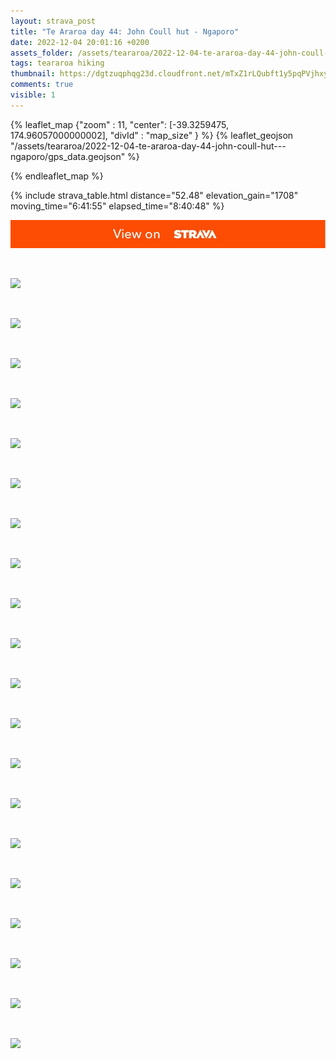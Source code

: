 ```yaml
---
layout: strava_post
title: "Te Araroa day 44: John Coull hut - Ngaporo"
date: 2022-12-04 20:01:16 +0200
assets_folder: /assets/teararoa/2022-12-04-te-araroa-day-44-john-coull-hut---ngaporo
tags: teararoa hiking
thumbnail: https://dgtzuqphqg23d.cloudfront.net/mTxZ1rLQubft1y5pqPVjhxyg6mMU-hVHXLTuPjATKt8-1024x768.jpg
comments: true
visible: 1
---
```



{% leaflet_map {"zoom" : 11,
                  "center": [-39.3259475, 174.96057000000002],
                 "divId" : "map_size" } %}
    {% leaflet_geojson "/assets/teararoa/2022-12-04-te-araroa-day-44-john-coull-hut---ngaporo/gps_data.geojson" %}

{% endleaflet_map %}





{% include strava_table.html distance="52.48" elevation_gain="1708" moving_time="6:41:55" elapsed_time="8:40:48" %}

[![](/assets/strava.jpg)](https://www.strava.com/activities/8221888773)


<br />

![](https://dgtzuqphqg23d.cloudfront.net/mTxZ1rLQubft1y5pqPVjhxyg6mMU-hVHXLTuPjATKt8-1024x768.jpg)


<br />

![](https://dgtzuqphqg23d.cloudfront.net/uv6mEcMQa0jji9uaPUvVn_SoBN8HTvZhETw7oux8AzI-1024x768.jpg)


<br />

![](https://dgtzuqphqg23d.cloudfront.net/ckWKvHUXwQ6MbmOa-ZXhivywFDnGo5PntK6E0TNotXg-1024x768.jpg)


<br />

![](https://dgtzuqphqg23d.cloudfront.net/2HgGugYH1bOtJJk7I4KO7wSBu6vy5An3RtVM1kjdj9Q-1024x768.jpg)


<br />

![](https://dgtzuqphqg23d.cloudfront.net/dMpu1qCayGgSWgUUllRX3nMeI8ngXn_Rti0TN05o8ss-1024x768.jpg)


<br />

![](https://dgtzuqphqg23d.cloudfront.net/sxcx303Bm8KUaDG25GR3DgCnOmY21tuS1_VL5FxSv9Q-1024x768.jpg)


<br />

![](https://dgtzuqphqg23d.cloudfront.net/JlavV6oNgqdpUHAEjz7dM61nUu3sGpc9uYqthDYyBnY-1024x768.jpg)


<br />

![](https://dgtzuqphqg23d.cloudfront.net/uunyb4Qx_IrrmaiP6RSco7ZUOEDRcN5EETs2dN2M-0c-768x1024.jpg)


<br />

![](https://dgtzuqphqg23d.cloudfront.net/pdxDTrJmVZFxdaCCQH6eE9yT67FudEorfM7wRxC3uIo-768x1024.jpg)


<br />

![](https://dgtzuqphqg23d.cloudfront.net/bJbky0YPbYiAnyTxE-rRZDOGXf9QmBIobfKIR9Ls93c-1024x768.jpg)


<br />

![](https://dgtzuqphqg23d.cloudfront.net/qi7--nYOZ-Ud2fuDmqG-IBoPhvnEiq-gRvR-UolZTeA-1024x768.jpg)


<br />

![](https://dgtzuqphqg23d.cloudfront.net/I3bLtO8mozS8PqLhXjFq_2uSiWydiNlfcEzH-NlFblI-768x1024.jpg)


<br />

![](https://dgtzuqphqg23d.cloudfront.net/PIWtY8q8xyoVRx2RW5I4mYLM_11lBHGvUjAITFNq17M-768x1024.jpg)


<br />

![](https://dgtzuqphqg23d.cloudfront.net/yyUYcIgJZ-nVNJuplkkc_uEW0FNBdcQ96mJfFa-gvfM-768x1024.jpg)


<br />

![](https://dgtzuqphqg23d.cloudfront.net/f1S0RHBTmBQy-02TWVhDVu2-DBM0WS7sh-_eBVUzH60-1024x768.jpg)


<br />

![](https://dgtzuqphqg23d.cloudfront.net/VmBnEPhY8kvKh6IgT-m9WPI3MMBu_gcF6-ehKhBqoFM-768x1024.jpg)


<br />

![](https://dgtzuqphqg23d.cloudfront.net/pilZTm1h9CbKYIy5kb_ZQ3fletDgDYnQmQ75f9Zf__U-768x1024.jpg)


<br />

![](https://dgtzuqphqg23d.cloudfront.net/1jsdfnGwhsSB-3qcbUynpDUeFzlcR7yVvSm-XvG4PSw-768x1024.jpg)


<br />

![](https://dgtzuqphqg23d.cloudfront.net/9fK2Lvi53ZtiR0xSKL91gqUcScllUHwAGA4jcM1wO_s-768x1024.jpg)


<br />

![](https://dgtzuqphqg23d.cloudfront.net/a-QNdYZor-cBlTrYCJaFWiYVWcWeieDw9x9-0ZsBEk4-1024x768.jpg)
